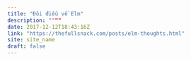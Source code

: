 ```yaml
---
title: "Đôi điều về Elm"
description: """"
date: 2017-12-12T18:43:16Z
link: "https://thefullsnack.com/posts/elm-thoughts.html"
site: site_name
draft: false
---
```

